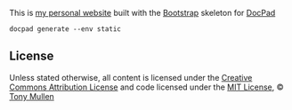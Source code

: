 This is [my personal website](http://mathcs.pugetsound.edu/~tmullen/) built with the [Bootstrap](http://getbootstrap.com) skeleton for [DocPad](https://github.com/bevry/docpad)

    docpad generate --env static

## License

Unless stated otherwise, all content is licensed under the [Creative Commons Attribution License](http://creativecommons.org/licenses/by/3.0/) and code licensed under the [MIT License](http://creativecommons.org/licenses/MIT/), © [Tony Mullen](http://mathcs.pugetsound.edu/~tmullen)
